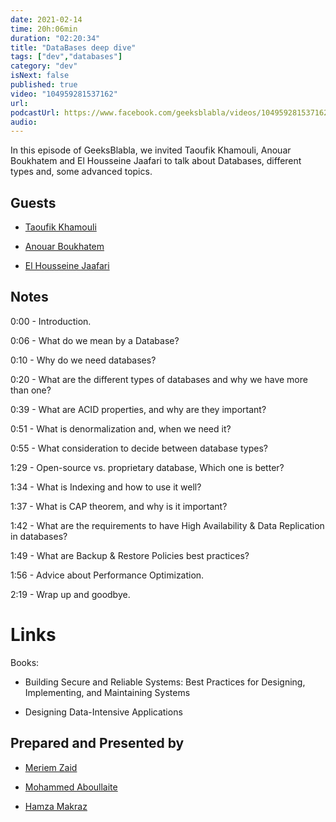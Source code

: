 ```yaml
---
date: 2021-02-14
time: 20h:06min
duration: "02:20:34"
title: "DataBases deep dive"
tags: ["dev","databases"]
category: "dev"
isNext: false
published: true
video: "104959281537162"
url:
podcastUrl: https://www.facebook.com/geeksblabla/videos/104959281537162/
audio:
---
```


In this episode of GeeksBlabla, we invited Taoufik Khamouli, Anouar Boukhatem and El Housseine Jaafari to talk about Databases, different types and, some advanced topics.

## Guests

- [Taoufik Khamouli](#)

- [Anouar Boukhatem](#)

- [El Housseine Jaafari](#)

## Notes

0:00 - Introduction.

0:06 - What do we mean by a Database?

0:10 - Why do we need databases?

0:20 - What are the different types of databases and why we have more than one?

0:39 - What are ACID properties, and why are they important?

0:51 - What is denormalization and, when we need it?

0:55 - What consideration to decide between database types?

1:29 - Open-source vs. proprietary database, Which one is better?

1:34 - What is Indexing and how to use it well?

1:37 - What is CAP theorem, and why is it important?

1:42 - What are the requirements to have High Availability & Data Replication in databases?

1:49 - What are Backup & Restore Policies best practices?

1:56 - Advice about Performance Optimization.

2:19 - Wrap up and goodbye.

# Links

Books:

- Building Secure and Reliable Systems: Best Practices for Designing, Implementing, and Maintaining Systems

- Designing Data-Intensive Applications

## Prepared and Presented by

- [Meriem Zaid](https://www.facebook.com/MeriemZaid)

- [Mohammed Aboullaite](https://aboullaite.me/)

- [Hamza Makraz](https://web.facebook.com/MakrazHamza)
